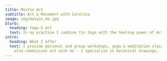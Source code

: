 ```yaml
---
title: MovYin Art
subtitle: Art & Movement with Carolina
image: img/movyin_me.jpg
blurb:
  heading: Yoga & Art
  text: In my practice I combine Yin Yoga with the healing power of Art & Meditation.
intro:
  heading: What I offer
  text: I provide personal and group workshops, yoga & meditation classes. You can
    also commission art with me - I specialise in botanical drawings.
---
```

